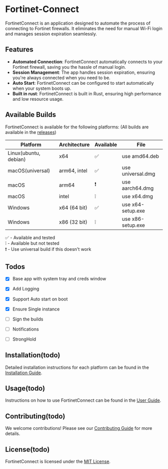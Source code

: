 # Fortinet-Connect

FortinetConnect is an application designed to automate the process of connecting to Fortinet firewalls. It eliminates the need for manual Wi-Fi login and manages session expiration seamlessly.

## Features

- **Automated Connection**: FortinetConnect automatically connects to your Fortinet firewall, saving you the hassle of manual login.
- **Session Management**: The app handles session expiration, ensuring you're always connected when you need to be.
- **Auto Start**: FortinetConnect can be configured to start automatically when your system boots up.
- **Built in rust**: FortinetConnect is built in Rust, ensuring high performance and low resource usage.

## Available Builds

FortinetConnect is available for the following platforms:
(All builds are available in the [releases](https://github.com/rushi3691/fortinet-firewall-connect/releases))

| Platform              | Architecture | Available          | File              |
|-----------------------|--------------|--------------------|-------------------|
| Linux(ubuntu, debian) | x64          | :white_check_mark: | use amd64.deb     |
| macOS(universal)      | arm64, intel | :white_check_mark: | use universal.dmg |
| macOS                 | arm64        | :exclamation:      | use aarch64.dmg   |
| macOS                 | intel        | :grey_exclamation: | use x64.dmg       |
| Windows               | x64 (64 bit) | :white_check_mark: | use x64-setup.exe |
| Windows               | x86 (32 bit) | :grey_exclamation: | use x86-setup.exe |

:white_check_mark: - Available and tested  
:grey_exclamation: - Available but not tested  
:exclamation: - Use universal build if this doesn't work

## Todos
- [x] Base app with system tray and creds window
- [x] Add Logging 
- [x] Support Auto start on boot
- [x] Ensure Single instance 
- [ ] Sign the builds
- [ ] Notifications
- [ ] StrongHold


## Installation(todo)

Detailed installation instructions for each platform can be found in the [Installation Guide](INSTALLATION.md).

## Usage(todo)

Instructions on how to use FortinetConnect can be found in the [User Guide](USER_GUIDE.md).

## Contributing(todo)

We welcome contributions! Please see our [Contributing Guide](CONTRIBUTING.md) for more details.

## License(todo)

FortinetConnect is licensed under the [MIT License](LICENSE).
